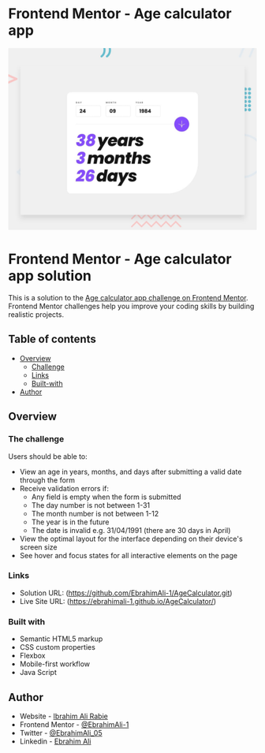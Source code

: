 # Frontend Mentor - Age calculator app

![Design preview for the Age calculator app coding challenge](./design/desktop-preview.jpg)

# Frontend Mentor - Age calculator app solution

This is a solution to the [Age calculator app challenge on Frontend Mentor](https://www.frontendmentor.io/challenges/age-calculator-app-dF9DFFpj-Q). Frontend Mentor challenges help you improve your coding skills by building realistic projects.

## Table of contents

- [Overview](#overview)
  - [Challenge](#the-challenge)
  - [Links](#links)
  - [Built-with](#built-with)
- [Author](#author)

## Overview

### The challenge

Users should be able to:

- View an age in years, months, and days after submitting a valid date through the form
- Receive validation errors if:
  - Any field is empty when the form is submitted
  - The day number is not between 1-31
  - The month number is not between 1-12
  - The year is in the future
  - The date is invalid e.g. 31/04/1991 (there are 30 days in April)
- View the optimal layout for the interface depending on their device's screen size
- See hover and focus states for all interactive elements on the page
<!-- - **Bonus**: See the age numbers animate to their final number when the form is submitted -->

### Links

- Solution URL: (https://github.com/EbrahimAli-1/AgeCalculator.git)
- Live Site URL: (https://ebrahimali-1.github.io/AgeCalculator/)

### Built with

- Semantic HTML5 markup
- CSS custom properties
- Flexbox
- Mobile-first workflow
- Java Script

## Author

- Website - [Ibrahim Ali Rabie](https://github.com/EbrahimAli-1)
- Frontend Mentor - [@EbrahimAli-1](https://www.frontendmentor.io/profile/EbrahimAli-1)
- Twitter - [@EbrahimAli_05](https://twitter.com/EbrahimAli_05)
- Linkedin - [Ebrahim Ali](https://www.linkedin.com/in/ebrahim-ali-jsdev)
